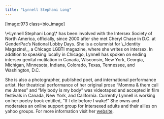 ```yaml
---
title: "Lynnell Stephani Long"
---
```


<p>[image:973 class=bio_image]  </p>

<p>\*Lynnell Stephani Long\* has been involved with the Intersex Society of North America, officially, since 2000 after she met Cheryl Chase in D.C. at GenderPac’s National Lobby Days. She is a columnist for \_Identity Magazine\_, a Chicago <span class="caps">LGBTI</span> magazine, where she writes on intersex. In addition to speaking locally in Chicago, Lynnell has spoken on ending intersex genital mutilation in Canada, Wisconsin, New York, Georgia, Michigan, Minnesota, Indiana, Colorado, Texas, Tennessee, and Washington, D.C.  </p>

<p>She is also a photographer, published poet, and international performance artist. Her theatrical performance of her original prose “Momma &amp; them call me James” and “My body is my body” was videotaped and accepted in film festivals in Canada, New York, and California. Currently Lynnell is working on her poetry book entitled, “If I die before I wake!” She owns and moderates an online support group for Intersexed adults and their allies on yahoo groups. For more information visit her <a href="www.millarca.com/intersex.html">website</a>.</p>